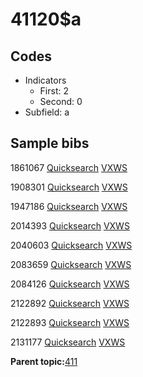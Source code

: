 # 41120$a

## Codes

-   Indicators
    -   First: 2
    -   Second: 0
-   Subfield: a

## Sample bibs

1861067 [Quicksearch](https://search.library.yale.edu/catalog/1861067) [VXWS](http://prodorbis.library.yale.edu:7014/vxws/GetHoldingsService?bibId=1861067)

1908301 [Quicksearch](https://search.library.yale.edu/catalog/1908301) [VXWS](http://prodorbis.library.yale.edu:7014/vxws/GetHoldingsService?bibId=1908301)

1947186 [Quicksearch](https://search.library.yale.edu/catalog/1947186) [VXWS](http://prodorbis.library.yale.edu:7014/vxws/GetHoldingsService?bibId=1947186)

2014393 [Quicksearch](https://search.library.yale.edu/catalog/2014393) [VXWS](http://prodorbis.library.yale.edu:7014/vxws/GetHoldingsService?bibId=2014393)

2040603 [Quicksearch](https://search.library.yale.edu/catalog/2040603) [VXWS](http://prodorbis.library.yale.edu:7014/vxws/GetHoldingsService?bibId=2040603)

2083659 [Quicksearch](https://search.library.yale.edu/catalog/2083659) [VXWS](http://prodorbis.library.yale.edu:7014/vxws/GetHoldingsService?bibId=2083659)

2084126 [Quicksearch](https://search.library.yale.edu/catalog/2084126) [VXWS](http://prodorbis.library.yale.edu:7014/vxws/GetHoldingsService?bibId=2084126)

2122892 [Quicksearch](https://search.library.yale.edu/catalog/2122892) [VXWS](http://prodorbis.library.yale.edu:7014/vxws/GetHoldingsService?bibId=2122892)

2122893 [Quicksearch](https://search.library.yale.edu/catalog/2122893) [VXWS](http://prodorbis.library.yale.edu:7014/vxws/GetHoldingsService?bibId=2122893)

2131177 [Quicksearch](https://search.library.yale.edu/catalog/2131177) [VXWS](http://prodorbis.library.yale.edu:7014/vxws/GetHoldingsService?bibId=2131177)

**Parent topic:**[411](../../tags/411/411.md)

